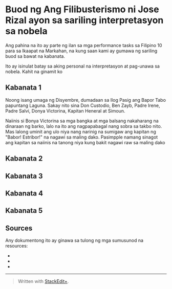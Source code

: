 # Buod ng Ang Filibusterismo ni Jose Rizal ayon sa sariling interpretasyon sa nobela

Ang pahina na ito ay parte ng ilan sa mga performance tasks sa Filipino 10 para sa Ikaapat na Markahan, na kung saan kami ay gumawa ng sariling buod sa bawat na kabanata.

<!-- TODO Translate:
This is written based on my personal interpretation and understanding of the novel. Although I used
-->

Ito ay isinulat batay sa aking personal na interpretasyon at pag-unawa sa nobela. Kahit na ginamit ko

## Kabanata 1

Noong isang umaga ng Disyembre, dumadaan sa Ilog Pasig ang Bapor Tabo papuntang Laguna. Sakay nito sina Don Custodio, Ben Zayb, Padre Irene, Padre Salvi, Donya Victorina, Kapitan Heneral at Simoun.

Naiinis si Bonya Victorina sa mga bangka at mga balsang nakaharang na dinaraan ng barko, lalo na ito ang nagpapabagal nang sobra sa takbo nito. Mas lalong uminit ang ulo niya nang narinig na sumigaw ang kapitan ng "Babor! Estribor!" na nagawi sa maling dako. Pasimpple namang sinagot ang kapitan sa naiinis na tanong niya kung bakit nagawi raw sa maling dako

## Kabanata 2

## Kabanata 3

## Kabanata 4

## Kabanata 5

## Sources

Any dokumentong ito ay ginawa sa tulong ng mga sumusunod na resources:

*
*
*

---
> Written with [StackEdit+](https://stackedit.net/).
<!--stackedit_data:
eyJwcm9wZXJ0aWVzIjoiZXh0ZW5zaW9uczpcbiAgcHJlc2V0Oi
BnZm1cbiAgZW1vamk6XG4gICAgc2hvcnRjdXRzOiB0cnVlXG4i
LCJoaXN0b3J5IjpbMTk3MzI0ODM3MSw0MTYzNzkyOF19
-->